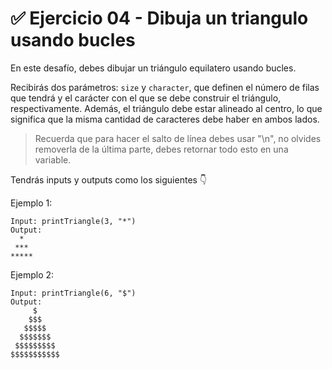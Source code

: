 # ✅ Ejercicio 04 - Dibuja un triangulo usando bucles


En este desafío, debes dibujar un triángulo equilatero usando bucles.

Recibirás dos parámetros: `size` y `character`, que definen el número de filas que tendrá y el carácter con el que se debe construir el triángulo, respectivamente. Además, el triángulo debe estar alineado al centro, lo que significa que la misma cantidad de caracteres debe haber en ambos lados.

> Recuerda que para hacer el salto de línea debes usar "\n", no olvides removerla de la última parte, debes retornar todo esto en una variable.
> 

Tendrás inputs y outputs como los siguientes 👇

Ejemplo 1:

```
Input: printTriangle(3, "*")
Output:
  *
 ***
*****
```

Ejemplo 2:

```
Input: printTriangle(6, "$")
Output:
     $
    $$$
   $$$$$
  $$$$$$$
 $$$$$$$$$
$$$$$$$$$$$
```